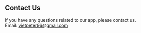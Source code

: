 
## Contact Us<br>
If you have any questions related to our app, please contact us.<br>
Email: <vietpeter96@gmail.com>
